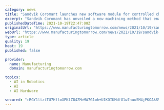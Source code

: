 ```yaml
---
category: news
title: "Sandvik Coromant launches new software module for controlled chip breaking"
excerpt: "Sandvik Coromant has unveiled a new machining method that enables controlled chip breaking in thread turning applications. Launched within the existing CoroPlus® Tool Path software, OptiThreading™ is a new software module that will help manufacturers overcome one of the most significant issues within thread turning — the risk of chip jams and their associated downtime."
publishedDateTime: 2021-10-19T22:47:00Z
originalUrl: "https://www.manufacturingtomorrow.com/news/2021/10/19/sandvik-coromant-launches-new-software-module-for-controlled-chip-breaking/17747/"
webUrl: "https://www.manufacturingtomorrow.com/news/2021/10/19/sandvik-coromant-launches-new-software-module-for-controlled-chip-breaking/17747/"
type: article
quality: 19
heat: 19
published: false

provider:
  name: Manufacturing
  domain: manufacturingtomorrow.com

topics:
  - AI in Robotics
  - AI
  - AI Hardware

secured: "rRGY1ltztTU7HfloXFKlZ84ZMeMA7G1oh+U1KOIKMdfG1w7nuuSM4jPKOAkSVg+7IMNHemq32nFRRKBPP4YH10Y7gFBhID6FRgfir8sVh/bxbOGKq87MT/+zklH92XfeyJJ2ERojhHpHg1FD7znuXP6xobJQKE8lt53yZo+/q4G+fwOlHOzmClg7h6u7FTnZ1ooyPeGx5GdTMtrMs3zY5us/VPl4SuaBDhqLUDYC25nuBihyBPVrCzClk3RzpLJoojpehhLIuYNS3vxTQhskR5aSVmEcnhMut5rEdq35eP1xNMSZ/qN3HZu81VR/f5Yi4j7L5XMwjQa1KFcsCSrVFv8m1yx8SHK3eDqyR8mPz2A=;CLkM88tySSrFvMx33dqgVw=="
---
```



